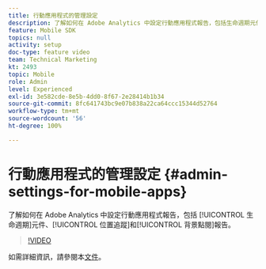 ```yaml
---
title: 行動應用程式的管理設定
description: 了解如何在 Adobe Analytics 中設定行動應用程式報告，包括生命週期元件、位置追蹤和背景點閱報告。
feature: Mobile SDK
topics: null
activity: setup
doc-type: feature video
team: Technical Marketing
kt: 2493
topic: Mobile
role: Admin
level: Experienced
exl-id: 3e582cde-8e5b-4dd0-8f67-2e28414b1b34
source-git-commit: 8fc641743bc9e07b838a22ca64ccc15344d52764
workflow-type: tm+mt
source-wordcount: '56'
ht-degree: 100%

---
```


# 行動應用程式的管理設定 {#admin-settings-for-mobile-apps}

了解如何在 Adobe Analytics 中設定行動應用程式報告，包括 [!UICONTROL 生命週期]元件、[!UICONTROL 位置追蹤]和[!UICONTROL 背景點閱]報告。

>[!VIDEO](https://video.tv.adobe.com/v/25961/?quality=12&learn=on)

如需詳細資訊，請參閱本[文件](https://experienceleague.adobe.com/docs/mobile-services/using/get-started-ug/gs.html?lang=en)。

